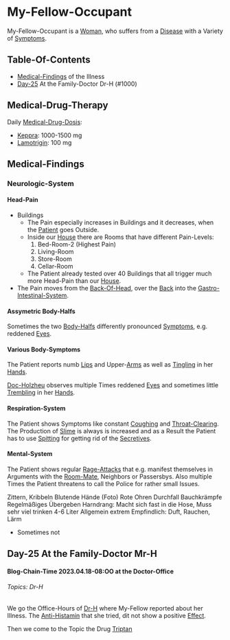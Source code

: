 # My-Fellow-Occupant

My-Fellow-Occupant is a [Woman](40000010.md), who suffers from a [Disease](40800000.md) with a Variety of [Symptoms](600048.md).

## Table-Of-Contents

- [Medical-Findings](#1100) of the Illness
- [Day-25](#1000) At the Family-Doctor Dr-H (#1000)

## Medical-Drug-Therapy <a id="2500"/>

Daily [Medical-Drug-Dosis](800013.md):

- [Keppra](810001.md): 1000-1500 mg
- [Lamotrigin](810002.md): 100 mg

## Medical-Findings <a id="2000"/>

### Neurologic-System <a id="2100"/>

#### Head-Pain

- Buildings
    - The Pain especially increases in Buildings and it decreases, when the [Patient](800010.md) goes Outside.
    - Inside our [House](1971091101.md) there are Rooms that have different Pain-Levels:
        1. Bed-Room-2 (Highest Pain)
        2. Living-Room
        3. Store-Room
        4. Cellar-Room
    - The Patient already tested over 40 Buildings that all trigger much more Head-Pain than our [House](1971091101.md).
- The Pain moves from the [Back-Of-Head](40080002.md), over the [Back](40080003.md) into the [Gastro-Intestinal-System](40080004.md).

#### Assymetric Body-Halfs <a id="2200"/>

Sometimes the two [Body-Halfs](40000014.md) differently pronounced [Symptoms](600048.md), e.g. reddened [Eyes](40101001.md).

#### Various Body-Symptoms

The Patient reports numb [Lips](40101020.md) and Upper-[Arms](40101010.md) as well as [Tingling](40201001.md) in her [Hands](40101030.md).

[Doc-Holzheu](1971091177.md) observes multiple Times reddened [Eyes](40101001.md) and sometimes little [Trembling](10000041.md) in her [Hands](40101030.md).

#### Respiration-System <a id="2300"/>

The Patient shows Symptoms like constant [Coughing](48000006.md) and [Throat-Clearing](40080015.md). The Production of [Slime](40080018.md) is always is increased and as a Result the Patient has to use [Spitting](40080019.md) for getting rid of the [Secretives](40080021.md).

#### Mental-System <a id="2400"/>

The Patient shows regular [Rage-Attacks](48000008.md) that e.g. manifest themselves in Arguments with the [Room-Mate](0.md), Neighbors or Passersbys. Also multiple Times the Patient threatens to call the Police for rather small Issues.

Zittern, Kribbeln
Blutende Hände (Foto)
Rote Ohren
Durchfall
Bauchkrämpfe
Regelmäßiges Übergeben
Harndrang: Macht sich fast in die Hose, Muss sehr viel trinken 4-6 Liter
Allgemein extrem Empfindlich: Duft, Rauchen, Lärm

- Sometimes not 


## Day-25 At the Family-Doctor Mr-H <a id="1000"/>

#### Blog-Chain-Time 2023.04.18-08:OO at the Doctor-Office <a id="2403"/>
###### Topics: Dr-H

We go the Office-Hours of [Dr-H](1000010001.md) where My-Fellow reported about her Illness. The [Anti-Histamin](800005.md) that she tried, dit not show a positive [Effect](60067.md).

Then we come to the Topic the Drug [Triptan](48000005.md)
